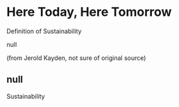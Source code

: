 # Here Today, Here Tomorrow

Definition of Sustainability 

null

(from Jerold Kayden, not sure of original source)

## null

Sustainability

